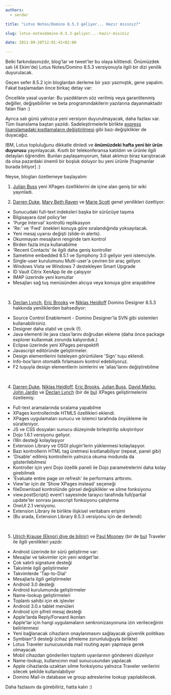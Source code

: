 ```yaml
---
authors:
  - serdar

title: "Lotus Notes/Domino 8.5.3 geliyor... Hazır mısınız?"

slug: lotus-notesdomino-8.5.3-geliyor...-hazir-misiniz

date: 2011-09-28T12:01:41+02:00

---
```


Belki farkındasınızdır, blog'lar ve tweet'ler bu olaya kilitlendi. Önümüzdek salı (4 Ekim'de) Lotus Notes/Domino 8.5.3 versiyonuyla ilgili bir dizi yenilik duyurulacak.
<!-- more -->
Geçen sefer 8.5.2 için bloglardan derleme bir yazı yazmıştık, gene yapalım. Fakat başlamadan önce birkaç detay var:

Öncelikle yasal uyarılar: Bu yazdıklarım söz verilmiş veya garantilenmiş değiller, değişebilirler ve beta programındakilerin yazılarına dayanmaktadır falan filan :)

Ayrıca salı günü yalnızca yeni versiyon duyurulmayacak, daha fazlası var. Tüm lisanslama baştan yazıldı. Sadeleştirmelerle birlikte [express lisanslamadaki kısıtlamaların değiştirilmesi](http://www.edbrill.com/ebrill/edbrill.nsf/dx/domino-express-restrictions-in-853) gibi bazı değişiklikler de duyacağız.

IBM, Lotus topluluğunu dikkatle dinledi ve **önümüzdeki hafta yeni bir ürün duyurusu** yayınlayacak. Kısıtlı bir telekonferansa katıldım ve ürünle ilgili detayları öğrendim. Bunları paylaşamıyorum, fakat aklımızı biraz karıştıracak da olsa pazardaki önemli bir boşluk doluyor bu yeni ürünle \[fragmanlar burada bitiyor\] :)

Neyse, blogları özetlemeye başlayalım:

1. [Julian Buss](http://xpageswiki.com/web/youatnotes/wiki-xpages.nsf/dx/Whats_new_in_Domino_8.5.3) yeni XPages özelliklerini de içine alan geniş bir wiki yayınladı.

2. [Darren Duke](http://blog.darrenduke.net/darren/ddbz.nsf/dx/domino-and-notes-8.5.3-has-reached-code-drop-5-that-means-the-embago-is-over-so-what-is-new.htm), [Mary Beth Raven](http://www.notesdesignblog.com/NotesDesignBlog/NDBlog.nsf/dx/a-few-of-the-things-coming-in-notes-8.5.3.htm) ve [Marie Scott](http://crashtestchix.com/2011/08/04/good-news-new-8-5-3-imap-commandsfeatures/) genel yenilikleri özetliyor:

* Sunucudaki full-text indeksleri başka bir sürücüye taşıma
* Bilgisayara özel policy'ler
* 'Purge Interval' kontrollü replikasyon
* 'Re:' ve 'Fwd' önekleri konuya göre sıralandığında yoksayılacak.
* Yeni mesaj uyarısı değişti (slide-in alerts).
* Okunmayan mesajların renginde tam kontrol
* Birden fazla imza kullanabilme
* 'Recent Contacts' ile ilgili daha geniş kontroller
* Sametime embedded 8.5.1 ve Symphony 3.0 geliyor yeni istemciyle.
* Single-user kurulumunu Multi-user'a çeviren bir araç geliyor.
* Windows Vista ve Windows 7 destekleyen Smart Upgrade
* ID Vault Citrix XenApp ile de çalışıyor
* IMAP üzerinde yeni komutlar
* Mesajları sağ tuş menüsünden alıcıya veya konuya göre arayabilme

<br />

3. [Declan Lynch](http://www.qtzar.com/blogs/qtzar.nsf/Blog.xsp?entry=1wdacr5ugwf0g), [Eric Brooks](http://www.bleedyellow.com/blogs/erik/entry/8_5_3_app_dev_keeps_moving_forward?lang=en) ve [Niklas Heidloff](http://heidloff.net/home.nsf/dx/09272011023837AMNHE9T8.htm) Domino Designer 8.5.3 hakkında yeniliklerden bahsediyor:

* Source Control Enablement - Domino Designer'la SVN gibi sistemleri kullanabilirsiniz.
* Designer daha stabil ve çevik (!).
* Java elementi ile java class'larını doğrudan ekleme (daha önce package explorer kullanmak zorunda kalıyorduk.)
* Eclipse üzerinde yeni XPages perspektifi
* Javascript editöründe geliştirmeler.
* Design elementlerini listeleyen görüntülere 'Sign' tuşu eklendi.
* Info-box'ların otomatik fırlamasını kontrol edebiliyoruz.
* F2 tuşuyla design elementlerin isimlerini ve 'alias'larını değiştirebilme

<br />

4. [Darren Duke](http://blog.darrenduke.net/darren/ddbz.nsf/dx/domino-and-notes-8.5.3-has-reached-code-drop-5-that-means-the-embago-is-over-so-what-is-new.htm), [Niklas Heidloff](http://heidloff.net/home.nsf/dx/09272011023837AMNHE9T8.htm), [Eric Brooks](http://www.bleedyellow.com/blogs/erik/entry/8_5_3_app_dev_keeps_moving_forward?lang=en), [Julian Buss](http://www.juliusbuss.de/web/youatnotes/blog-jb.nsf/dx/huge-starting-time-improvement-for-xpages-applications-in-the-notes-8.5.3-client.htm), [David Marko](http://blog.tcl-digitrade.com/blogs/tcl-digitrade-blog.nsf/dx/14.07.2011111755DMACWS.htm), [John Jardin](http://jvjardin.wordpress.com/2011/09/12/notesdomino-8-5-3-launch-date-and-xpages-release-notes/) ve [Declan Lynch](http://www.qtzar.com/blogs/qtzar.nsf/Blog.xsp?entry=1wdacr5ugwf0g) (bir de [bu](http://www.qtzar.com/blogs/qtzar.nsf/Blog.xsp?entry=mfr6u1708ow0)) XPages geliştirmelerini özetlemiş:

* Full-text aramalarında sıralama yapabilme
* XPages kontrollerinde HTML5 özellikleri eklendi.
* XPages uygulamaları sunucu ve istemci tarafında önyükleme ile süratleniyor.
* JS ve CSS dosyaları sunucu düzeyinde birleştirilip sıkıştırılıyor
* Dojo 1.6.1 versiyonu geliyor.
* i18n desteği kolaylaşıyor
* Extension Library ve OSGI plugin'lerin yüklenmesi kolaylaşıyor.
* Bazı kontrollerin HTML tag üretmesi kısıtlanabiliyor (repeat, panel gibi)
* 'Disable' edilmiş kontrollerin yalnızca okuma modunda da gösterilebilmesi
* Kontroller için yeni Dojo özellik paneli ile Dojo parametrelerini daha kolay girebilmek
* 'Evaluate entire page on refresh' ile performans arttırımı.
* View'lar için de 'Show XPages instead' seçeneği
* fileDownload kontrolünde görsel değişiklikler ve silme fonksiyonu
* view.postScript() event'i sayesinde tarayıcı tarafında full/partial update'ler sonrası javascript fonksiyonu çalıştırma
* OneUI 2.1 versiyonu.
* Extension Library ile birlikte ilişkisel veritabanı erişimi
* (Bu arada, Extension Library 8.5.3 versiyonu için de derlendi)

<br />

5. [Ulrich Krause (Eknori diye de bilinir)](http://www.eknori.de/2011-06-11/lnt-8-5-3-new-widgets-for-android/) ve [Paul Mooney](http://www.pmooney.net/2011/06/lotus-traveler-8-5-3-approving-devices-to-access-data/) (bir de [bu](http://www.pmooney.net/2011/08/traveler-whats-coming-with-8-5-3/)) Traveler ile ilgili yenilikleri yazdı:

* Android üzerinde bir sürü geliştirme var:
* Mesajlar ve takvimler için yeni widget'lar.
* Çok satırlı signature desteği
* Takvimle ilgili geliştirmeler
* Takvimlerde 'Tap-to-Dial'
* Mesajlarla ilgili geliştirmeler
* Android 3.0 desteği
* Android kurulumunda geliştirmeler
* Name-lookup geliştirmeleri
* Toplantı sahibi için ek işlevler
* Android 3.0.x tablet menüleri
* Android için şifreli mesaj desteği
* Apple'larda Reply/Forward ikonları
* Apple'lar için hangi uygulamaların senkronizasyonuna izin verileceğinin belirlenmesi
* Yeni bağlanacak cihazların onaylanmasını sağlayacak güvenlik politikası
* Symbian\^3 desteği (cihaz şifreleme zorunluluğuyla birlikte)
* Lotus Traveler sunucusunda mail routing ayarı yapmaya gerek olmayacak
* Mobil cihazdan gönderilen toplantı uyarılarının göndereni düzeliyor
* Name-lookup, kullanıcının mail sunucusundan yapılacak
* Apple cihazlarda uzaktan silme fonksiyonu yalnızca Traveler verilerini silecek şekilde kullanılabiliyor
* Domino Mail-in database ve group adreslerine lookup yapılabilecek.


Daha fazlasını da görebiliriz, hatta kalın :)

